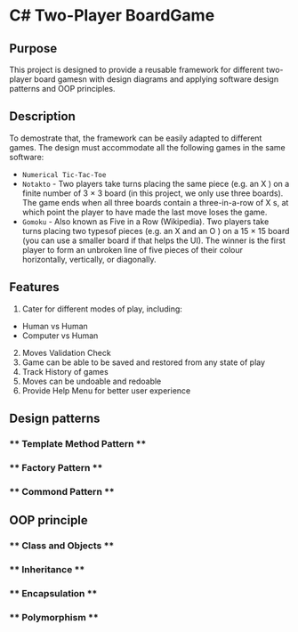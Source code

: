 # C# Two-Player BoardGame

## Purpose
This project is designed to provide a reusable framework for different two-player board gamesn with design diagrams and applying software design patterns and OOP principles. 

## Description
To demostrate that, the framework can be easily adapted to different games. The design must accommodate all the following games in the same software:
- `Numerical Tic-Tac-Toe`
- `Notakto` - Two players take turns placing the same piece (e.g. an X ) on a finite number of 3 × 3 board (in this project, we only
use three boards). The game ends when all three boards contain a three-in-a-row of X s, at which point the player to have made the last move loses the game.
- `Gomoku` - Also known as Five in a Row (Wikipedia). Two players take turns placing two typesof pieces (e.g. an X and an O ) on a 15 × 15 board (you can use a smaller board if that helps the UI). The winner is the first player to form an unbroken line of five pieces of their colour horizontally, vertically, or diagonally.

## Features
1. Cater for different modes of play, including: 
- Human vs Human
- Computer vs Human
2. Moves Validation Check
3. Game can be able to be saved and restored from any state of play
4. Track History of games
5. Moves can be undoable and redoable
6. Provide Help Menu for better user experience

## Design patterns 

### ** Template Method Pattern **
### ** Factory Pattern **
### ** Commond Pattern **

## OOP principle

### ** Class and Objects **
### ** Inheritance **
### ** Encapsulation **
### ** Polymorphism **